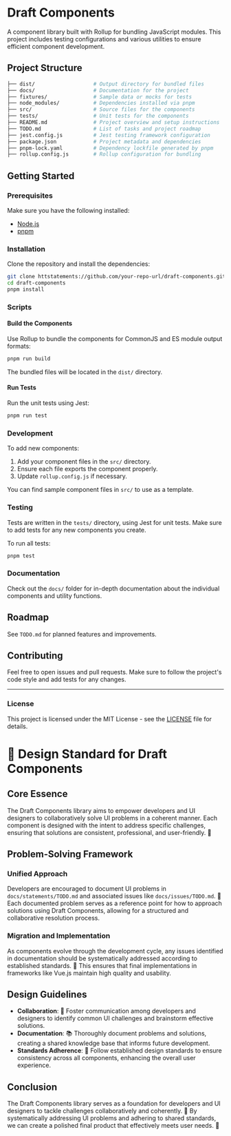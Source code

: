 # Draft Components

A component library built with Rollup for bundling JavaScript modules. This project includes testing configurations and various utilities to ensure efficient component development.

## Project Structure

```sh
├── dist/                   # Output directory for bundled files
├── docs/                   # Documentation for the project
├── fixtures/               # Sample data or mocks for tests
├── node_modules/           # Dependencies installed via pnpm
├── src/                    # Source files for the components
├── tests/                  # Unit tests for the components
├── README.md               # Project overview and setup instructions
├── TODO.md                 # List of tasks and project roadmap
├── jest.config.js          # Jest testing framework configuration
├── package.json            # Project metadata and dependencies
├── pnpm-lock.yaml          # Dependency lockfile generated by pnpm
├── rollup.config.js        # Rollup configuration for bundling
```

## Getting Started

### Prerequisites

Make sure you have the following installed:

- [Node.js](httstatements://nodejs.org/en/download/)
- [pnpm](httstatements://pnpm.io/installation)

### Installation

Clone the repository and install the dependencies:

```bash
git clone httstatements://github.com/your-repo-url/draft-components.git
cd draft-components
pnpm install
```

### Scripts

#### Build the Components

Use Rollup to bundle the components for CommonJS and ES module output formats:

```bash
pnpm run build
```

The bundled files will be located in the `dist/` directory.

#### Run Tests

Run the unit tests using Jest:

```bash
pnpm run test
```

### Development

To add new components:

1. Add your component files in the `src/` directory.
2. Ensure each file exports the component properly.
3. Update `rollup.config.js` if necessary.

You can find sample component files in `src/` to use as a template.

### Testing

Tests are written in the `tests/` directory, using Jest for unit tests. Make sure to add tests for any new components you create.

To run all tests:

```bash
pnpm test
```

### Documentation

Check out the `docs/` folder for in-depth documentation about the individual components and utility functions.

## Roadmap

See `TODO.md` for planned features and improvements.

## Contributing

Feel free to open issues and pull requests. Make sure to follow the project's code style and add tests for any changes.

---

### License

This project is licensed under the MIT License - see the [LICENSE](LICENSE) file for details.
# 🎨 Design Standard for Draft Components

## Core Essence

The Draft Components library aims to empower developers and UI designers to collaboratively solve UI problems in a coherent manner. Each component is designed with the intent to address specific challenges, ensuring that solutions are consistent, professional, and user-friendly. 🌟

## Problem-Solving Framework

### Unified Approach

Developers are encouraged to document UI problems in `docs/statements/TODO.md` and associated issues like `docs/issues/TODO.md`. 📝 Each documented problem serves as a reference point for how to approach solutions using Draft Components, allowing for a structured and collaborative resolution process.

### Migration and Implementation

As components evolve through the development cycle, any issues identified in documentation should be systematically addressed according to established standards. 🔄 This ensures that final implementations in frameworks like Vue.js maintain high quality and usability.

## Design Guidelines

- **Collaboration**: 🤝 Foster communication among developers and designers to identify common UI challenges and brainstorm effective solutions.
- **Documentation**: 📚 Thoroughly document problems and solutions, creating a shared knowledge base that informs future development.
- **Standards Adherence**: 📏 Follow established design standards to ensure consistency across all components, enhancing the overall user experience.

## Conclusion

The Draft Components library serves as a foundation for developers and UI designers to tackle challenges collaboratively and coherently. 🚀 By systematically addressing UI problems and adhering to shared standards, we can create a polished final product that effectively meets user needs. 💪
